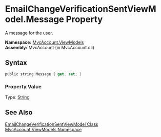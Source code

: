 EmailChangeVerificationSentViewModel.Message Property
=====================================================
A message for the user.

**Namespace:** [MvcAccount.ViewModels][1]  
**Assembly:** MvcAccount (in MvcAccount.dll)

Syntax
------

```csharp
public string Message { get; set; }
```

### Property Value
Type: [String][2]

See Also
--------
[EmailChangeVerificationSentViewModel Class][3]  
[MvcAccount.ViewModels Namespace][1]  

[1]: ../README.md
[2]: http://msdn2.microsoft.com/en-us/library/s1wwdcbf
[3]: README.md